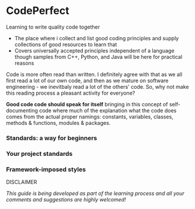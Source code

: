 # CodePerfect
Learning to write quality code together

- The place where i collect and list good coding principles and supply collections of good resources to learn that
- Covers universally accepted principles independent of a language though samples from C++, Python, and Java will be here for practical reasons


Code is more often read than written. I definitely agree with that as we all first read a lot of our own code, and then as we mature on software engineering - we inevitbaly read a lot of the others' code. So, why not make this reading process a pleasant activity for everyone?

**Good code code should speak for itself** bringing in this concept of self-documenting code where much of the explanation what the code does comes from the actual proper namings: constants, variables, classes, methods & functions, modules & packages.

### Standards: a way for beginners
### Your project standards
### Framework-imposed styles

DISCLAIMER

*This guide is being developed as part of the learning process and all your comments and suggestions are highly welcomed!*



